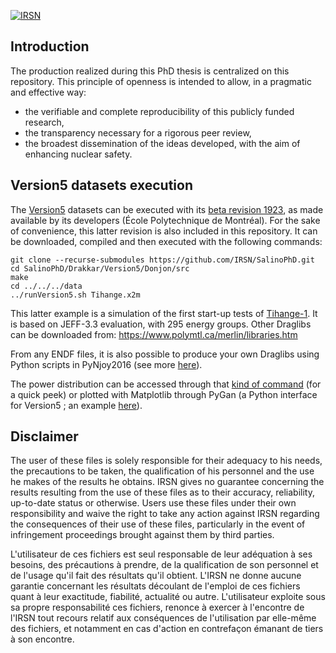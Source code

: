 [![IRSN](https://circleci.com/gh/IRSN/SalinoPhD.svg?style=shield)](https://circleci.com/gh/IRSN/SalinoPhD)

## Introduction

The production realized during this PhD thesis is centralized on this repository. This principle of openness is intended to allow, in a pragmatic and effective way:
* the verifiable and complete reproducibility of this publicly funded research,
* the transparency necessary for a rigorous peer review,
* the broadest dissemination of the ideas developed, with the aim of enhancing nuclear safety.

## Version5 datasets execution

The [Version5](https://www.polymtl.ca/merlin/version5.htm) datasets can be executed with its [beta revision 1923](https://www.polymtl.ca/merlin/development.htm), as made available by its developers (École Polytechnique de Montréal). For the sake of convenience, this latter revision is also included in this repository. It can be downloaded, compiled and then executed with the following commands:
```
git clone --recurse-submodules https://github.com/IRSN/SalinoPhD.git
cd SalinoPhD/Drakkar/Version5/Donjon/src
make
cd ../../../data
../runVersion5.sh Tihange.x2m
```

This latter example is a simulation of the first start-up tests of [Tihange-1](https://inis.iaea.org/collection/NCLCollectionStore/_Public/11/511/11511367.pdf). It is based on JEFF-3.3 evaluation, with 295 energy groups. Other Draglibs can be downloaded from: https://www.polymtl.ca/merlin/libraries.htm

From any ENDF files, it is also possible to produce your own Draglibs using Python scripts in PyNjoy2016 (see more [here](https://github.com/IRSN/PyNjoy2016)).

The power distribution can be accessed through that [kind of command](https://github.com/IRSN/SalinoPhD/blob/1abc854045630af1af45fc0e682fb4aee5cea29e/Drakkar/Reference/Diff.sh#L22) (for a quick peek) or plotted with Matplotlib through PyGan (a Python interface for Version5 ; an example [here](https://github.com/IRSN/SalinoPhD/blob/ce12a2d121a9e9872b1677fd13fca0bbb7aa9587/Plots/PowDifference.py#L122-L136)).

## Disclaimer

The user of these files is solely responsible for their adequacy to his needs, the precautions to be taken, the qualification of his personnel and the use he makes of the results he obtains.
IRSN gives no guarantee concerning the results resulting from the use of these files as to their accuracy, reliability, up-to-date status or otherwise. Users use these files under their own responsibility and waive the right to take any action against IRSN regarding the consequences of their use of these files, particularly in the event of infringement proceedings brought against them by third parties.

L'utilisateur de ces fichiers est seul responsable de leur adéquation à ses besoins, des précautions à prendre, de la qualification de son personnel et de l'usage qu'il fait des résultats qu'il obtient.
L'IRSN ne donne aucune garantie concernant les résultats découlant de l'emploi de ces fichiers quant à leur exactitude, fiabilité, actualité ou autre. L'utilisateur exploite sous sa propre responsabilité ces fichiers, renonce à exercer à l'encontre de l'IRSN tout recours relatif aux conséquences de l'utilisation par elle-même des fichiers, et notamment en cas d'action en contrefaçon émanant de tiers à son encontre.
